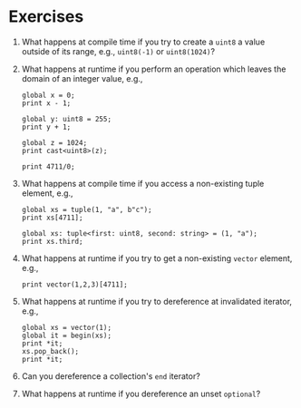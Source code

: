 # Exercises

1. What happens at compile time if you try to create a `uint8` a value outside
   of its range, e.g., `uint8(-1)` or `uint8(1024)`?
1. What happens at runtime if you perform an operation which leaves the domain
   of an integer value, e.g.,

   ```spicy
   global x = 0;
   print x - 1;

   global y: uint8 = 255;
   print y + 1;

   global z = 1024;
   print cast<uint8>(z);

   print 4711/0;
   ```

1. What happens at compile time if you access a non-existing tuple element, e.g.,

   ```spicy
   global xs = tuple(1, "a", b"c");
   print xs[4711];

   global xs: tuple<first: uint8, second: string> = (1, "a");
   print xs.third;
   ```

1. What happens at runtime if you try to get a non-existing `vector` element, e.g.,

   ```spicy
   print vector(1,2,3)[4711];
   ```

1. What happens at runtime if you try to dereference at invalidated iterator, e.g.,

   ```spicy
   global xs = vector(1);
   global it = begin(xs);
   print *it;
   xs.pop_back();
   print *it;
   ```

1. Can you dereference a collection's `end` iterator?

1. What happens at runtime if you dereference an unset `optional`?
